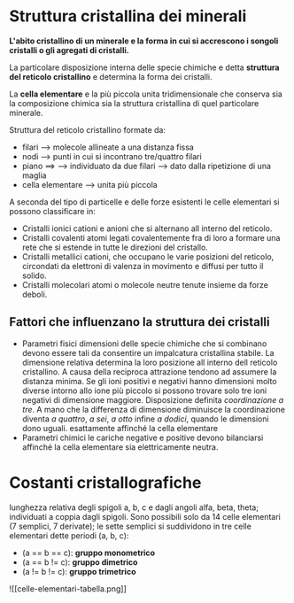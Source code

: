 # Struttura cristallina dei minerali
<b>L'abito cristallino di un minerale e la forma in cui si accrescono i songoli cristalli o gli agregati di cristalli.</b>

La particolare disposizione interna delle specie chimiche e detta <b>struttura del reticolo cristallino</b> e determina la forma dei cristalli.

La <b>cella elementare</b> e la più piccola unita tridimensionale che conserva sia la composizione chimica sia la struttura cristallina di quel particolare minerale.

Struttura del reticolo cristallino 
formate da:
- filari --> molecole allineate a una distanza fissa
- nodi --> punti in cui si incontrano tre/quattro filari
- piano ==> 
	--> individuato da due filari 
	--> dato dalla ripetizione di una maglia
- cella elementare --> unita più piccola

A seconda del tipo di particelle e delle forze esistenti le celle elementari si possono classificare in:
- Cristalli ionici
	cationi e anioni che si alternano all interno del reticolo.
- Cristalli covalenti
	atomi legati covalentemente fra di loro a formare una rete che si estende in tutte le direzioni del cristallo.
- Cristalli metallici
	cationi, che occupano le varie posizioni del reticolo, circondati da elettroni di valenza in movimento e diffusi per tutto il solido.
- Cristalli molecolari
	atomi o molecole neutre tenute insieme da forze deboli.

## Fattori che influenzano la struttura dei cristalli
- Parametri fisici
	dimensioni delle specie chimiche che si combinano devono essere tali da consentire un impalcatura cristallina stabile. La dimensione relativa determina la loro posizione all interno dell reticolo cristallino. A causa della reciproca attrazione tendono ad assumere la distanza minima. Se gli ioni positivi e negativi hanno dimensioni molto diverse intorno allo ione più piccolo si possono trovare solo tre ioni negativi di dimensione maggiore. Disposizione definita *coordinazione a tre*. A mano che la differenza di dimensione diminuisce la coordinazione diventa *a quattro*, *a sei*, *a otto* infine *a dodici*, quando le dimensioni dono uguali. esattamente affinché la cella elementare 
- Parametri chimici
	le cariche negative e positive devono bilanciarsi affinché la cella elementare sia elettricamente neutra.

# Costanti cristallografiche 
lunghezza relativa degli spigoli a, b, c e dagli angoli alfa, beta, theta; individuati a coppia dagli spigoli.
Sono possibili solo da 14 celle elementari (7 semplici, 7 derivate); le sette semplici si suddividono in tre celle elementari dette periodi (a, b, c):
- (a == b == c): <b>gruppo monometrico</b>
- (a == b != c): <b>gruppo dimetrico</b>
- (a != b != c): <b>gruppo trimetrico</b>

![[celle-elementari-tabella.png]]